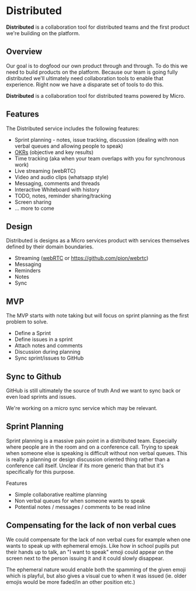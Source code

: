# Distributed

**Distributed** is a collaboration tool for distributed teams and the first product we're building on the platform.

## Overview

Our goal is to dogfood our own product through and through. To do this we need to build products on the 
platform. Because our team is going fully distributed we'll ultimately need collaboration tools to enable 
that experience. Right now we have a disparate set of tools to do this. 

**Distributed** is a collaboration tool for distributed teams powered by Micro.

## Features

The Distributed service includes the following features:

- Sprint planning - notes, issue tracking, discussion (dealing with non verbal queues and allowing people to speak)
- [OKRs](https://en.wikipedia.org/wiki/OKR) (objective and key results)
- Time tracking (aka when your team overlaps with you for synchronous work)
- Live streaming (webRTC)
- Video and audio clips (whatsapp style)
- Messaging, comments and threads
- Interactive Whiteboard with history
- TODO, notes, reminder sharing/tracking
- Screen sharing
- ... more to come

## Design

Distributed is designs as a Micro services product with services themselves defined by their domain boundaries.

- Streaming ([webRTC](https://webrtc.org/) or https://github.com/pion/webrtc)
- Messaging 
- Reminders
- Notes
- Sync

## MVP

The MVP starts with note taking but will focus on sprint planning as the first problem to solve.

- Define a Sprint
- Define issues in a sprint
- Attach notes and comments
- Discussion during planning
- Sync sprint/issues to GitHub

## Sync to Github

GitHub is still ultimately the source of truth 
And we want to sync back or even load sprints and issues.

We're working on a micro sync service which may be relevant. 

## Sprint Planning

Sprint planning is a massive pain point in a distributed team. Especially where people are in the room and on a conference call. 
Trying to speak when someone else is speaking is difficult without non verbal queues. This is really a planning or 
design discussion oriented thing rather than a conference call itself. Unclear if its more generic than that but it's 
specifically for this purpose.

Features

- Simple collaborative realtime planning
- Non verbal queues for when someone wants to speak
- Potential notes / messages / comments to be read inline

## Compensating for the lack of non verbal cues

We could compensate for the lack of non verbal cues for example when one wants to speak up with ephemeral emojis.
Like how in school pupils put their hands up to talk, an "I want to speak" emoji could appear on the screen next 
to the person issuing it and it could slowly disappear.

The ephemeral nature would enable both the spamming of the given emoji which is playful, but also gives a visual 
cue to when it was issued (ie. older emojis would be more faded/in an other position etc.)
